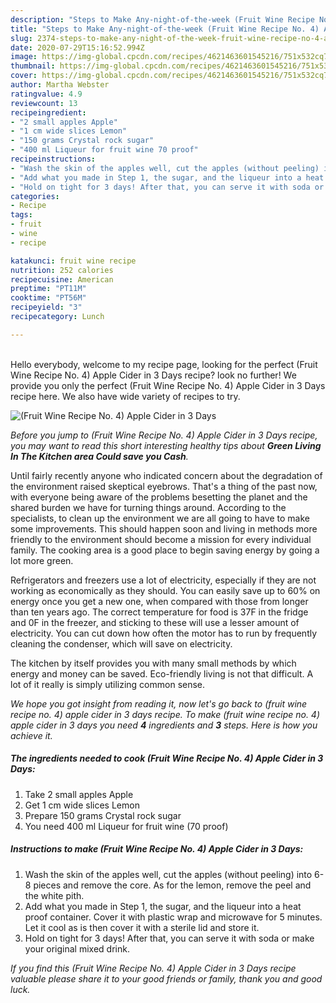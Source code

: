 ```yaml
---
description: "Steps to Make Any-night-of-the-week (Fruit Wine Recipe No. 4) Apple Cider in 3 Days"
title: "Steps to Make Any-night-of-the-week (Fruit Wine Recipe No. 4) Apple Cider in 3 Days"
slug: 2374-steps-to-make-any-night-of-the-week-fruit-wine-recipe-no-4-apple-cider-in-3-days
date: 2020-07-29T15:16:52.994Z
image: https://img-global.cpcdn.com/recipes/4621463601545216/751x532cq70/fruit-wine-recipe-no-4-apple-cider-in-3-days-recipe-main-photo.jpg
thumbnail: https://img-global.cpcdn.com/recipes/4621463601545216/751x532cq70/fruit-wine-recipe-no-4-apple-cider-in-3-days-recipe-main-photo.jpg
cover: https://img-global.cpcdn.com/recipes/4621463601545216/751x532cq70/fruit-wine-recipe-no-4-apple-cider-in-3-days-recipe-main-photo.jpg
author: Martha Webster
ratingvalue: 4.9
reviewcount: 13
recipeingredient:
- "2 small apples Apple"
- "1 cm wide slices Lemon"
- "150 grams Crystal rock sugar"
- "400 ml Liqueur for fruit wine 70 proof"
recipeinstructions:
- "Wash the skin of the apples well, cut the apples (without peeling) into 6-8 pieces and remove the core. As for the lemon, remove the peel and the white pith."
- "Add what you made in Step 1, the sugar, and the liqueur into a heat proof container. Cover it with plastic wrap and microwave for 5 minutes. Let it cool as is then cover it with a sterile lid and store it."
- "Hold on tight for 3 days! After that, you can serve it with soda or make your original mixed drink."
categories:
- Recipe
tags:
- fruit
- wine
- recipe

katakunci: fruit wine recipe 
nutrition: 252 calories
recipecuisine: American
preptime: "PT11M"
cooktime: "PT56M"
recipeyield: "3"
recipecategory: Lunch

---
```

<br>
Hello everybody, welcome to my recipe page, looking for the perfect (Fruit Wine Recipe No. 4) Apple Cider in 3 Days recipe? look no further! We provide you only the perfect (Fruit Wine Recipe No. 4) Apple Cider in 3 Days recipe here. We also have wide variety of recipes to try.
<br>


![(Fruit Wine Recipe No. 4) Apple Cider in 3 Days](https://img-global.cpcdn.com/recipes/4621463601545216/751x532cq70/fruit-wine-recipe-no-4-apple-cider-in-3-days-recipe-main-photo.jpg)

<i>Before you jump to (Fruit Wine Recipe No. 4) Apple Cider in 3 Days recipe, you may want to read this short interesting healthy tips about 
<strong>Green Living In The Kitchen area Could save you Cash</strong>.</i>
</br>

Until fairly recently anyone who indicated concern about the degradation of the environment raised skeptical eyebrows. That's a thing of the past now, with everyone being aware of the problems besetting the planet and the shared burden we have for turning things around. According to the specialists, to clean up the environment we are all going to have to make some improvements. This should happen soon and living in methods more friendly to the environment should become a mission for every individual family. The cooking area is a good place to begin saving energy by going a lot more green.

Refrigerators and freezers use a lot of electricity, especially if they are not working as economically as they should. You can easily save up to 60% on energy once you get a new one, when compared with those from longer than ten years ago. The correct temperature for food is 37F in the fridge and 0F in the freezer, and sticking to these will use a lesser amount of electricity. You can cut down how often the motor has to run by frequently cleaning the condenser, which will save on electricity.

The kitchen by itself provides you with many small methods by which energy and money can be saved. Eco-friendly living is not that difficult. A lot of it really is simply utilizing common sense.


<i>We hope you got insight from reading it, now let's go back to (fruit wine recipe no. 4) apple cider in 3 days recipe. To make (fruit wine recipe no. 4) apple cider in 3 days you need <strong>4</strong> ingredients and <strong>3</strong> steps. Here is how you achieve it.
</i>

##### The ingredients needed to cook (Fruit Wine Recipe No. 4) Apple Cider in 3 Days:

1. Take 2 small apples Apple
1. Get 1 cm wide slices Lemon
1. Prepare 150 grams Crystal rock sugar
1. You need 400 ml Liqueur for fruit wine (70 proof)


##### Instructions to make (Fruit Wine Recipe No. 4) Apple Cider in 3 Days:

1. Wash the skin of the apples well, cut the apples (without peeling) into 6-8 pieces and remove the core. As for the lemon, remove the peel and the white pith.
1. Add what you made in Step 1, the sugar, and the liqueur into a heat proof container. Cover it with plastic wrap and microwave for 5 minutes. Let it cool as is then cover it with a sterile lid and store it.
1. Hold on tight for 3 days! After that, you can serve it with soda or make your original mixed drink.


<i>If you find this (Fruit Wine Recipe No. 4) Apple Cider in 3 Days recipe valuable please share it to your good friends or family, thank you and good luck.</i>
